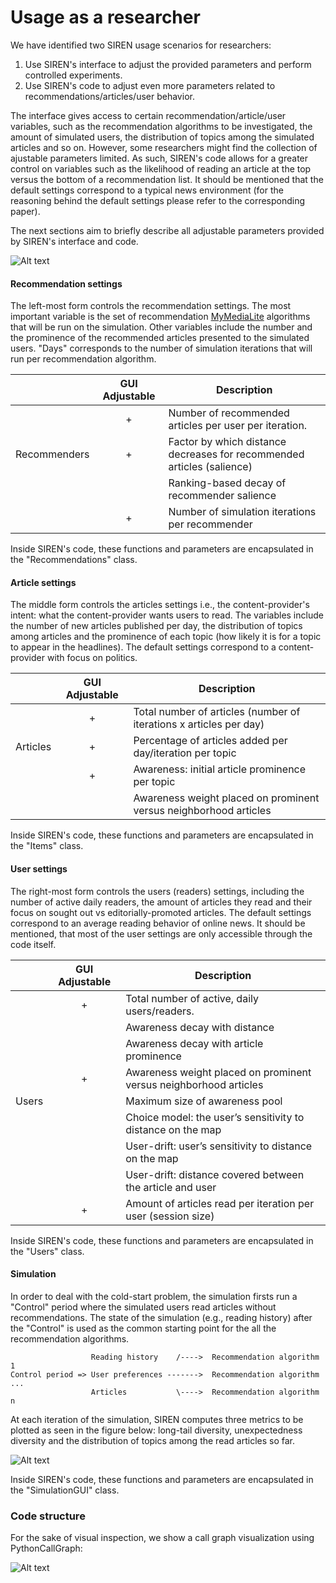 # Usage as a researcher

We have identified two SIREN usage scenarios for researchers:
1. Use SIREN's interface to adjust the provided parameters and perform controlled experiments. 
2. Use SIREN's code to adjust even more parameters related to recommendations/articles/user behavior.

The interface gives access to certain recommendation/article/user variables, such as the recommendation algorithms to be investigated, the amount of simulated users, the distribution of topics among the simulated articles and so on. However, some researchers might find the collection of ajustable parameters limited. As such, SIREN's code allows for a greater control on variables such as the likelihood of reading an article at the top versus the bottom of a recommendation list. It should be mentioned that the default settings correspond to a typical news environment (for the reasoning behind the default settings please refer to the corresponding paper). 

The next sections aim to briefly describe all adjustable parameters provided by SIREN's interface and code.

![Alt text](https://github.com/dbountouridis/siren/blob/master/images/interface.png?raw=true "Interface")


#### Recommendation settings

The left-most form controls the recommendation settings. The most important variable is the set of recommendation [MyMediaLite](www.mymedialite.net/) algorithms that will be run on the simulation. Other variables include the number and the prominence of the recommended articles presented to the simulated users. "Days" corresponds to the number of simulation iterations that will run per recommendation algorithm.

|          | GUI Adjustable | Description |
| ---      |  :---:        | ---         |
|          |      +     |  Number of recommended articles per user per iteration.           |
|  Recommenders|       +     |  Factor by which distance decreases for recommended articles (salience)       |
|          |            |  Ranking-based decay of recommender salience     |
|          |       +     |  Number of simulation iterations per recommender      |

Inside SIREN's code, these functions and parameters are encapsulated in the "Recommendations" class. 

####  Article settings

The middle form controls the articles settings i.e., the content-provider's intent: what the content-provider wants users to read. The variables include the number of new articles published per day, the distribution of topics among articles and the prominence of each topic (how likely it is for a topic to appear in the headlines). The default settings correspond to a content-provider with focus on politics. 

|          | GUI Adjustable | Description |
| ---      |  :---:        | ---         |
|          |      +     |  Total number of articles (number of iterations x articles per day)           |
|  Articles|       +     |  Percentage of articles added per day/iteration per topic      |
|          |       +     |  Awareness: initial article prominence per topic     |
|          |            |  Awareness weight placed on prominent versus neighborhood articles      |

Inside SIREN's code, these functions and parameters are encapsulated in the "Items" class. 

#### User settings
The right-most form controls the users (readers) settings, including the number of active daily readers, the amount of articles they read and their focus on sought out vs editorially-promoted articles. The default settings correspond to an average reading behavior of online news. It should be mentioned, that most of the user settings are only accessible through the code itself.


|          | GUI Adjustable| Description |
| ---      |  :---:        | ---         |
|          |      +     |  Total number of active, daily users/readers.           |
|          |            |  Awareness decay with distance       |
|          |            |  Awareness decay with article prominence      |
|          |      +      |  Awareness weight placed on prominent versus neighborhood articles      |
|     Users     |            |  Maximum size of awareness pool      |
|          |            |  Choice model: the user’s sensitivity to distance on the map      |
|          |            |  User-drift: user’s sensitivity to distance on the map      |
|          |            |  User-drift: distance covered between the article and user       |
|          |       +     |  Amount of articles read per iteration per user (session size)       |

Inside SIREN's code, these functions and parameters are encapsulated in the "Users" class. 

#### Simulation

In order to deal with the cold-start problem, the simulation firsts run a "Control" period where the simulated users read articles without recommendations. The state of the simulation (e.g., reading history) after the "Control" is used as the common starting point for the all the recommendation algorithms.

```
                  Reading history    /---->  Recommendation algorithm 1
Control period => User preferences ------->  Recommendation algorithm ...
                  Articles           \---->  Recommendation algorithm n

```

At each iteration of the simulation, SIREN computes three metrics to be plotted as seen in the figure below: long-tail diversity, unexpectedness diversity and the distribution of topics among the read articles so far. 

![Alt text](https://github.com/dbountouridis/siren/blob/master/images/figures.png?raw=true "Figures")

Inside SIREN's code, these functions and parameters are encapsulated in the "SimulationGUI" class.


### Code structure

For the sake of visual inspection, we show a call graph visualization using PythonCallGraph:

![Alt text](https://github.com/dbountouridis/siren/blob/master/images/graph.png?raw=true "Graph")





